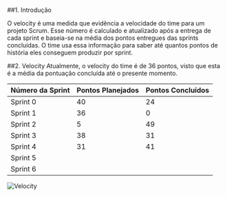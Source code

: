 ##1. Introdução

O velocity é uma medida que evidência a velocidade do time para um projeto Scrum. Esse número é calculado e atualizado após a entrega de cada sprint e baseia-se na média dos pontos entregues das sprints concluídas. O time usa essa informação para saber até quantos pontos de história eles conseguem produzir por sprint.

##2. Velocity
Atualmente, o velocity do time é de 36 pontos, visto que esta é a média da pontuação concluída até o presente momento.

| Número da Sprint | Pontos Planejados | Pontos Concluídos |                  
|------------------|-------------------|-------------------|
|Sprint 0          |40                 |24                 |
|Sprint 1          |36                 |0                  |
|Sprint 2          |5                  |49                 |
|Sprint 3          |38                 |31                 |
|Sprint 4          |31                 |41                 |
|Sprint 5          |                   |                   |
|Sprint 6          |                   |                   |


![Velocity](https://raw.githubusercontent.com/wiki/fga-gpp-mds/2016.2-Time05-SalasFGA/img/6_velocity.png)    